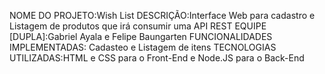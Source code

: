
NOME DO PROJETO:Wish List
DESCRIÇÃO:Interface Web para cadastro e Listagem de produtos que irá consumir uma API REST 
EQUIPE [DUPLA]:Gabriel Ayala e Felipe Baungarten 
FUNCIONALIDADES IMPLEMENTADAS: Cadasteo e Listagem de itens
TECNOLOGIAS UTILIZADAS:HTML e CSS para o Front-End e Node.JS para o Back-End
